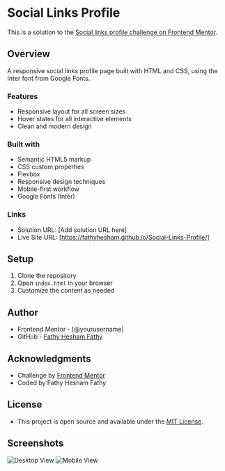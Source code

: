 # Social Links Profile

This is a solution to the [Social links profile challenge on Frontend Mentor](https://www.frontendmentor.io/challenges/social-links-profile-UG32l9m6dQ).

## Overview

A responsive social links profile page built with HTML and CSS, using the Inter font from Google Fonts.

### Features

- Responsive layout for all screen sizes
- Hover states for all interactive elements
- Clean and modern design

### Built with

- Semantic HTML5 markup
- CSS custom properties
- Flexbox
- Responsive design techniques
- Mobile-first workflow
- Google Fonts (Inter)

### Links

- Solution URL: [Add solution URL here]
- Live Site URL: [https://fathyhesham.github.io/Social-Links-Profile/]

## Setup

1. Clone the repository
2. Open `index.html` in your browser
3. Customize the content as needed

## Author

- Frontend Mentor - [@yourusername]
- GitHub - [Fathy Hesham Fathy](https://github.com/yourusername)

## Acknowledgments

- Challenge by [Frontend Mentor](https://www.frontendmentor.io)
- Coded by Fathy Hesham Fathy

## License

- This project is open source and available under the [MIT License](LICENSE).

## Screenshots

![Desktop View](./screenshots/desktop-view.png)
![Mobile View](./screenshots/mobile-view.png)
